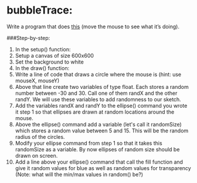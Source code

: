 # bubbleTrace:

Write a program that does [this](http://artech.cc/_class_material_/exercises/week2/exercise1/) (move the mouse to see what it’s doing).

###Step-by-step:

1. In the setup() function:
  1. Setup a canvas of size 600x600
  2. Set the background to white
2. In the draw() function:
  1. Write a line of code that draws a circle where the mouse is (hint: use mouseX, mouseY)
  2. Above that line create two variables of type float. Each stores a random number between -30 and 30. Call one of them randX and the other randY. We will use these variables to add randomness to our sketch.
  3. Add the variables randX and randY to the ellipse() command you wrote it step 1 so that ellipses are drawn at random locations around the mouse.
  4. Above the ellipse() command add a variable (let's call it randomSize) which stores a random value between 5 and 15. This will be the random radius of the circles.
  5. Modify your ellipse command from step 1 so that it takes this randomSize as a variable. By now ellipses of random size should be drawn on screen.
  6. Add a line above your ellipse() command that call the fill function and give it random values for blue as well as random values for transparency (Note: what will the min/max values in random() be?)
